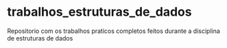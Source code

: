 # trabalhos_estruturas_de_dados
Repositorio com os trabalhos praticos completos feitos durante a disciplina de estruturas de dados
